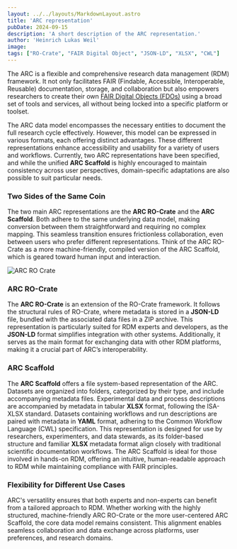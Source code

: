 ```yaml
---
layout: ../../layouts/MarkdownLayout.astro
title: 'ARC representation'
pubDate: 2024-09-15
description: 'A short description of the ARC representation.'
author: 'Heinrich Lukas Weil'
image:
tags: ["RO-Crate", "FAIR Digital Object", "JSON-LD", "XLSX", "CWL"]
---
```


The ARC is a flexible and comprehensive research data management (RDM) framework. It not only facilitates FAIR (Findable, Accessible, Interoperable, Reusable) documentation, storage, and collaboration but also empowers researchers to create their own [FAIR Digital Objects (FDOs)](/details/arc-fdo) using a broad set of tools and services, all without being locked into a specific platform or toolset.

The ARC data model encompasses the necessary entities to document the full research cycle effectively. However, this model can be expressed in various formats, each offering distinct advantages. These different representations enhance accessibility and usability for a variety of users and workflows. Currently, two ARC representations have been specified, and while the unified **ARC Scaffold** is highly encouraged to maintain consistency across user perspectives, domain-specific adaptations are also possible to suit particular needs.

### Two Sides of the Same Coin

The two main ARC representations are the **ARC RO-Crate** and the **ARC Scaffold**. Both adhere to the same underlying data model, making conversion between them straightforward and requiring no complex mapping. This seamless transition ensures frictionless collaboration, even between users who prefer different representations. Think of the ARC RO-Crate as a more machine-friendly, compiled version of the ARC Scaffold, which is geared toward human input and interaction.

![ARC RO Crate](/ro-crate-vs-scaffold.png)

### ARC RO-Crate

The **ARC RO-Crate** is an extension of the RO-Crate framework. It follows the structural rules of RO-Crate, where metadata is stored in a **JSON-LD** file, bundled with the associated data files in a ZIP archive. This representation is particularly suited for RDM experts and developers, as the **JSON-LD** format simplifies integration with other systems. Additionally, it serves as the main format for exchanging data with other RDM platforms, making it a crucial part of ARC’s interoperability.

### ARC Scaffold

The **ARC Scaffold** offers a file system-based representation of the ARC. Datasets are organized into folders, categorized by their type, and include accompanying metadata files. Experimental data and process descriptions are accompanied by metadata in tabular **XLSX** format, following the ISA-XLSX standard. Datasets containing workflows and run descriptions are paired with metadata in **YAML** format, adhering to the Common Workflow Language (CWL) specification.
This representation is designed for use by researchers, experimenters, and data stewards, as its folder-based structure and familiar **XLSX** metadata format align closely with traditional scientific documentation workflows. The ARC Scaffold is ideal for those involved in hands-on RDM, offering an intuitive, human-readable approach to RDM while maintaining compliance with FAIR principles.

### Flexibility for Different Use Cases

ARC's versatility ensures that both experts and non-experts can benefit from a tailored approach to RDM. Whether working with the highly structured, machine-friendly ARC RO-Crate or the more user-centered ARC Scaffold, the core data model remains consistent. This alignment enables seamless collaboration and data exchange across platforms, user preferences, and research domains.
